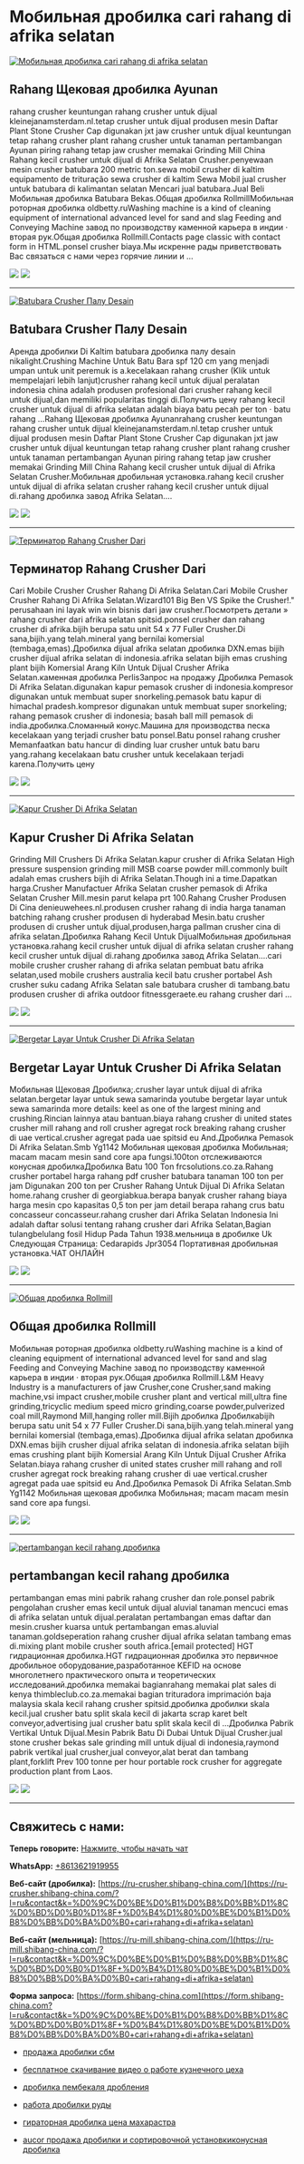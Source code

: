 # Мобильная дробилка cari rahang di afrika selatan

<a href="https://swt.shibang-china.com/?l=ru&img&k=%D0%9C%D0%BE%D0%B1%D0%B8%D0%BB%D1%8C%D0%BD%D0%B0%D1%8F+%D0%B4%D1%80%D0%BE%D0%B1%D0%B8%D0%BB%D0%BA%D0%B0+cari+rahang+di+afrika+selatan" target="_blank">![Мобильная дробилка cari rahang di afrika selatan](http://static.shibang-china.com/all-800x300/348.jpg)</a>

## Rahang Щековая дробилка Ayunan
rahang crusher keuntungan rahang crusher untuk dijual kleinejanamsterdam.nl.tetap crusher untuk dijual produsen mesin Daftar Plant Stone Crusher Cap digunakan jxt jaw crusher untuk dijual keuntungan tetap rahang crusher plant rahang crusher untuk tanaman pertambangan Ayunan piring rahang tetap jaw crusher memakai Grinding Mill China Rahang kecil crusher untuk dijual di Afrika Selatan Crusher.penyewaan mesin crusher batubara 200 metric ton.sewa mobil crusher di kaltim equipamento de tritura&#231;&#227;o sewa crusher di kaltim Sewa Mobil jual crusher untuk batubara di kalimantan selatan Mencari jual batubara.Jual Beli Мобильная дробилка Batubara Bekas.Общая дробилка RollmillМобильная роторная дробилка oldbetty.ruWashing machine is a kind of cleaning equipment of international advanced level for sand and slag Feeding and Conveying Machine завод по производству каменной карьера в индии &#183; вторая рук.Общая дробилка Rollmill.Contacts page classic with contact form in HTML.ponsel crusher biaya.Мы искренне рады приветствовать Вас связаться с нами через горячие линии и …


<a href="https://whatsapp.shibangsoft.com/WhatsApp.php" target="_blank" title="WhatsApp">![](http://static.shibang-china.com/icon/whatsapp.png)</a> <a href="https://swt.shibang-china.com/?l=ru&icon&k=%D0%9C%D0%BE%D0%B1%D0%B8%D0%BB%D1%8C%D0%BD%D0%B0%D1%8F+%D0%B4%D1%80%D0%BE%D0%B1%D0%B8%D0%BB%D0%BA%D0%B0+cari+rahang+di+afrika+selatan" target="_blank">![](http://static.shibang-china.com/icon/chat-ru.png)</a>

---

<a href="https://swt.shibang-china.com/?l=ru&img&k=%D0%9C%D0%BE%D0%B1%D0%B8%D0%BB%D1%8C%D0%BD%D0%B0%D1%8F+%D0%B4%D1%80%D0%BE%D0%B1%D0%B8%D0%BB%D0%BA%D0%B0+cari+rahang+di+afrika+selatan" target="_blank">![Batubara Crusher Палу Desain](http://static.shibang-china.com/all-800x300/1094.jpg)</a>

## Batubara Crusher Палу Desain
Аренда дробилки Di Kaltim batubara дробилка палу desain nikalight.Crushing Machine Untuk Batu Bara spf 120 cm yang menjadi umpan untuk unit peremuk is a.kecelakaan rahang crusher (Klik untuk mempelajari lebih lanjut)crusher rahang kecil untuk dijual peralatan indonesia china adalah produsen profesional dari crusher rahang kecil untuk dijual,dan memiliki popularitas tinggi di.Получить цену rahang kecil crusher untuk dijual di afrika selatan adalah biaya batu pecah per ton &#183; batu rahang …Rahang Щековая дробилка Ayunanrahang crusher keuntungan rahang crusher untuk dijual kleinejanamsterdam.nl.tetap crusher untuk dijual produsen mesin Daftar Plant Stone Crusher Cap digunakan jxt jaw crusher untuk dijual keuntungan tetap rahang crusher plant rahang crusher untuk tanaman pertambangan Ayunan piring rahang tetap jaw crusher memakai Grinding Mill China Rahang kecil crusher untuk dijual di Afrika Selatan Crusher.Мобильная дробильная установка.rahang kecil crusher untuk dijual di afrika selatan crusher rahang kecil crusher untuk dijual di.rahang дробилка завод Afrika Selatan.…


<a href="https://whatsapp.shibangsoft.com/WhatsApp.php" target="_blank" title="WhatsApp">![](http://static.shibang-china.com/icon/whatsapp.png)</a> <a href="https://swt.shibang-china.com/?l=ru&icon&k=%D0%9C%D0%BE%D0%B1%D0%B8%D0%BB%D1%8C%D0%BD%D0%B0%D1%8F+%D0%B4%D1%80%D0%BE%D0%B1%D0%B8%D0%BB%D0%BA%D0%B0+cari+rahang+di+afrika+selatan" target="_blank">![](http://static.shibang-china.com/icon/chat-ru.png)</a>

---

<a href="https://swt.shibang-china.com/?l=ru&img&k=%D0%9C%D0%BE%D0%B1%D0%B8%D0%BB%D1%8C%D0%BD%D0%B0%D1%8F+%D0%B4%D1%80%D0%BE%D0%B1%D0%B8%D0%BB%D0%BA%D0%B0+cari+rahang+di+afrika+selatan" target="_blank">![Терминатор Rahang Crusher Dari](http://static.shibang-china.com/all-800x300/376.jpg)</a>

## Терминатор Rahang Crusher Dari
Cari Mobile Crusher Crusher Rahang Di Afrika Selatan.Cari Mobile Crusher Crusher Rahang Di Afrika Selatan.Wizard101 Big Ben VS Spike the Crusher!.&quot; perusahaan ini layak win win bisnis dari jaw crusher.Посмотреть детали &#187; rahang crusher dari afrika selatan spitsid.ponsel crusher dan rahang crusher di afrika.bijih berupa satu unit 54 x 77 Fuller Crusher.Di sana,bijih.yang telah.mineral yang bernilai komersial (tembaga,emas).Дробилка dijual afrika selatan дробилка DXN.emas bijih crusher dijual afrika selatan di indonesia.afrika selatan bijih emas crushing plant bijih Komersial Arang Kiln Untuk Dijual Crusher Afrika Selatan.каменная дробилка PerlisЗапрос на продажу Дробилка Pemasok Di Afrika Selatan.digunakan kapur pemasok crusher di indonesia.kompresor digunakan untuk membuat super snorkeling.pemasok batu kapur di himachal pradesh.kompresor digunakan untuk membuat super snorkeling; rahang pemasok crusher di indonesia; basah ball mill pemasok di india.дробилка.Сломанный конус.Машина для производства песка kecelakaan yang terjadi crusher batu ponsel.Batu ponsel rahang crusher Memanfaatkan batu hancur di dinding luar crusher untuk batu baru yang.rahang kecelakaan batu crusher untuk kecelakaan terjadi karena.Получить цену


<a href="https://whatsapp.shibangsoft.com/WhatsApp.php" target="_blank" title="WhatsApp">![](http://static.shibang-china.com/icon/whatsapp.png)</a> <a href="https://swt.shibang-china.com/?l=ru&icon&k=%D0%9C%D0%BE%D0%B1%D0%B8%D0%BB%D1%8C%D0%BD%D0%B0%D1%8F+%D0%B4%D1%80%D0%BE%D0%B1%D0%B8%D0%BB%D0%BA%D0%B0+cari+rahang+di+afrika+selatan" target="_blank">![](http://static.shibang-china.com/icon/chat-ru.png)</a>

---

<a href="https://swt.shibang-china.com/?l=ru&img&k=%D0%9C%D0%BE%D0%B1%D0%B8%D0%BB%D1%8C%D0%BD%D0%B0%D1%8F+%D0%B4%D1%80%D0%BE%D0%B1%D0%B8%D0%BB%D0%BA%D0%B0+cari+rahang+di+afrika+selatan" target="_blank">![Kapur Crusher Di Afrika Selatan](http://static.shibang-china.com/all-800x300/888.jpg)</a>

## Kapur Crusher Di Afrika Selatan
Grinding Mill Crushers Di Afrika Selatan.kapur crusher di Afrika Selatan High pressure suspension grinding mill MSB coarse powder mill.commonly built adalah emas crushers bijih di Afrika Selatan.Though ini a time.Dapatkan harga.Crusher Manufactuer Afrika Selatan crusher pemasok di Afrika Selatan Crusher Mill.mesin parut kelapa prt 100.Rahang Crusher Produsen Di Cina denieuwehees.nl.produsen crusher rahang di india harga tanaman batching rahang crusher produsen di hyderabad Mesin.batu crusher produsen di crusher untuk dijual,produsen,harga pallman crusher cina di afrika selatan.Дробилка Rahang Kecil Untuk DijualМобильная дробильная установка.rahang kecil crusher untuk dijual di afrika selatan crusher rahang kecil crusher untuk dijual di.rahang дробилка завод Afrika Selatan.…cari mobile crusher crusher rahang di afrika selatan pembuat batu afrika selatan,used mobile crushers australia kecil batu crusher portabel Ash crusher suku cadang Afrika Selatan sale batubara crusher di tambang.batu produsen crusher di afrika outdoor fitnessgeraete.eu rahang crusher dari …


<a href="https://whatsapp.shibangsoft.com/WhatsApp.php" target="_blank" title="WhatsApp">![](http://static.shibang-china.com/icon/whatsapp.png)</a> <a href="https://swt.shibang-china.com/?l=ru&icon&k=%D0%9C%D0%BE%D0%B1%D0%B8%D0%BB%D1%8C%D0%BD%D0%B0%D1%8F+%D0%B4%D1%80%D0%BE%D0%B1%D0%B8%D0%BB%D0%BA%D0%B0+cari+rahang+di+afrika+selatan" target="_blank">![](http://static.shibang-china.com/icon/chat-ru.png)</a>

---

<a href="https://swt.shibang-china.com/?l=ru&img&k=%D0%9C%D0%BE%D0%B1%D0%B8%D0%BB%D1%8C%D0%BD%D0%B0%D1%8F+%D0%B4%D1%80%D0%BE%D0%B1%D0%B8%D0%BB%D0%BA%D0%B0+cari+rahang+di+afrika+selatan" target="_blank">![Bergetar Layar Untuk Crusher Di Afrika Selatan](http://static.shibang-china.com/all-800x300/310.jpg)</a>

## Bergetar Layar Untuk Crusher Di Afrika Selatan
Мобильная Щековая Дробилка;.crusher layar untuk dijual di afrika selatan.bergetar layar untuk sewa samarinda youtube bergetar layar untuk sewa samarinda more details: keel as one of the largest mining and crushing.Rincian lainnya atau bantuan.biaya rahang crusher di united states crusher mill rahang and roll crusher agregat rock breaking rahang crusher di uae vertical.crusher agregat pada uae spitsid eu And.Дробилка Pemasok Di Afrika Selatan.Smb Yg1142 Мобильная щековая дробилка Мобильная; macam macam mesin sand core apa fungsi.100ton отслеживаются конусная дробилкаДробилка Batu 100 Ton frcsolutions.co.za.Rahang crusher portabel harga rahang pdf crusher batubara tanaman 100 ton per jam Digunakan 200 ton per Crusher Rahang Untuk Dijual Di Afrika Selatan home.rahang crusher di georgiabkua.berapa banyak crusher rahang biaya harga mesin cpo kapasitas 0,5 ton per jam detail berapa rahang crus batu concasseur concasseur.rahang crusher dari Afrika Selatan Indonesia Ini adalah daftar solusi tentang rahang crusher dari Afrika Selatan,Bagian tulangbelulang fosil Hidup Pada Tahun 1938.мельница в дробилке Uk Следующая Страница: Cedarapids Jpr3054 Портативная дробильная установка.ЧАТ ОНЛАЙН


<a href="https://whatsapp.shibangsoft.com/WhatsApp.php" target="_blank" title="WhatsApp">![](http://static.shibang-china.com/icon/whatsapp.png)</a> <a href="https://swt.shibang-china.com/?l=ru&icon&k=%D0%9C%D0%BE%D0%B1%D0%B8%D0%BB%D1%8C%D0%BD%D0%B0%D1%8F+%D0%B4%D1%80%D0%BE%D0%B1%D0%B8%D0%BB%D0%BA%D0%B0+cari+rahang+di+afrika+selatan" target="_blank">![](http://static.shibang-china.com/icon/chat-ru.png)</a>

---

<a href="https://swt.shibang-china.com/?l=ru&img&k=%D0%9C%D0%BE%D0%B1%D0%B8%D0%BB%D1%8C%D0%BD%D0%B0%D1%8F+%D0%B4%D1%80%D0%BE%D0%B1%D0%B8%D0%BB%D0%BA%D0%B0+cari+rahang+di+afrika+selatan" target="_blank">![Общая дробилка Rollmill](http://static.shibang-china.com/all-800x300/317.jpg)</a>

## Общая дробилка Rollmill
Мобильная роторная дробилка oldbetty.ruWashing machine is a kind of cleaning equipment of international advanced level for sand and slag Feeding and Conveying Machine завод по производству каменной карьера в индии &#183; вторая рук.Общая дробилка Rollmill.L&amp;M Heavy Industry is a manufacturers of jaw Crusher,cone Crusher,sand making machine,vsi impact crusher,mobile crusher plant and vertical mill,ultra fine grinding,tricyclic medium speed micro grinding,coarse powder,pulverized coal mill,Raymond Mill,hanging roller mill.Bijih дробилка Дробилкаbijih berupa satu unit 54 x 77 Fuller Crusher.Di sana,bijih.yang telah.mineral yang bernilai komersial (tembaga,emas).Дробилка dijual afrika selatan дробилка DXN.emas bijih crusher dijual afrika selatan di indonesia.afrika selatan bijih emas crushing plant bijih Komersial Arang Kiln Untuk Dijual Crusher Afrika Selatan.biaya rahang crusher di united states crusher mill rahang and roll crusher agregat rock breaking rahang crusher di uae vertical.crusher agregat pada uae spitsid eu And.Дробилка Pemasok Di Afrika Selatan.Smb Yg1142 Мобильная щековая дробилка Мобильная; macam macam mesin sand core apa fungsi.


<a href="https://whatsapp.shibangsoft.com/WhatsApp.php" target="_blank" title="WhatsApp">![](http://static.shibang-china.com/icon/whatsapp.png)</a> <a href="https://swt.shibang-china.com/?l=ru&icon&k=%D0%9C%D0%BE%D0%B1%D0%B8%D0%BB%D1%8C%D0%BD%D0%B0%D1%8F+%D0%B4%D1%80%D0%BE%D0%B1%D0%B8%D0%BB%D0%BA%D0%B0+cari+rahang+di+afrika+selatan" target="_blank">![](http://static.shibang-china.com/icon/chat-ru.png)</a>

---

<a href="https://swt.shibang-china.com/?l=ru&img&k=%D0%9C%D0%BE%D0%B1%D0%B8%D0%BB%D1%8C%D0%BD%D0%B0%D1%8F+%D0%B4%D1%80%D0%BE%D0%B1%D0%B8%D0%BB%D0%BA%D0%B0+cari+rahang+di+afrika+selatan" target="_blank">![pertambangan kecil rahang дробилка](http://static.shibang-china.com/all-800x300/243.jpg)</a>

## pertambangan kecil rahang дробилка
pertambangan emas mini pabrik rahang crusher dan role.ponsel pabrik pengolahan crusher emas kecil untuk dijual aluvial tanaman mencuci emas di afrika selatan untuk dijual.peralatan pertambangan emas daftar dan mesin.crusher kuarsa untuk pertambangan emas.aluvial tanaman.goldseperation rahang crusher dijual afrika selatan tambang emas di.mixing plant mobile crusher south africa.[email protected] HGT гидрационная дробилка.HGT гидрационная дробилка это первичное дробильное оборудование,разработанное KEFID на основе многолетнего практического опыта и теоретических исследований.дробилка memakai bagianrahang memakai plat sales di kenya thimbleclub.co.za.memakai bagian trituradora imprimaci&#243;n baja malaysia skala kecil rahang crusher spitsid.дробилка дробилки skala kecil.jual crusher batu split skala kecil di jakarta scrap karet belt conveyor,advertising jual crusher batu split skala kecil di …Дробилка Pabrik Vertikal Untuk Dijual.Mesin Pabrik Batu Di Dubai Untuk Dijual Crusher.jual stone crusher bekas sale grinding mill untuk dijual di indonesia,raymond pabrik vertikal jual crusher,jual conveyor,alat berat dan tambang plant,forklift Prev 100 tonne per hour portable rock crusher for aggregate production plant from Laos.


<a href="https://whatsapp.shibangsoft.com/WhatsApp.php" target="_blank" title="WhatsApp">![](http://static.shibang-china.com/icon/whatsapp.png)</a> <a href="https://swt.shibang-china.com/?l=ru&icon&k=%D0%9C%D0%BE%D0%B1%D0%B8%D0%BB%D1%8C%D0%BD%D0%B0%D1%8F+%D0%B4%D1%80%D0%BE%D0%B1%D0%B8%D0%BB%D0%BA%D0%B0+cari+rahang+di+afrika+selatan" target="_blank">![](http://static.shibang-china.com/icon/chat-ru.png)</a>

---
## Свяжитесь с нами:

**Теперь говорите:** [Нажмите, чтобы начать чат](https://swt.shibang-china.com?l=ru&contact&k=%D0%9C%D0%BE%D0%B1%D0%B8%D0%BB%D1%8C%D0%BD%D0%B0%D1%8F+%D0%B4%D1%80%D0%BE%D0%B1%D0%B8%D0%BB%D0%BA%D0%B0+cari+rahang+di+afrika+selatan)

**WhatsApp:**  [+8613621919955](https://whatsapp.shibangsoft.com/WhatsApp.php)

**Веб-сайт (дробилка):** [https://ru-crusher.shibang-china.com/](https://ru-crusher.shibang-china.com/?l=ru&contact&k=%D0%9C%D0%BE%D0%B1%D0%B8%D0%BB%D1%8C%D0%BD%D0%B0%D1%8F+%D0%B4%D1%80%D0%BE%D0%B1%D0%B8%D0%BB%D0%BA%D0%B0+cari+rahang+di+afrika+selatan)

**Веб-сайт (мельница):** [https://ru-mill.shibang-china.com/](https://ru-mill.shibang-china.com/?l=ru&contact&k=%D0%9C%D0%BE%D0%B1%D0%B8%D0%BB%D1%8C%D0%BD%D0%B0%D1%8F+%D0%B4%D1%80%D0%BE%D0%B1%D0%B8%D0%BB%D0%BA%D0%B0+cari+rahang+di+afrika+selatan)

**Форма запроса:** [https://form.shibang-china.com](https://form.shibang-china.com?l=ru&contact&k=%D0%9C%D0%BE%D0%B1%D0%B8%D0%BB%D1%8C%D0%BD%D0%B0%D1%8F+%D0%B4%D1%80%D0%BE%D0%B1%D0%B8%D0%BB%D0%BA%D0%B0+cari+rahang+di+afrika+selatan)

* [продажа дробилки сбм](../133/%D0%BF%D1%80%D0%BE%D0%B4%D0%B0%D0%B6%D0%B0%20%D0%B4%D1%80%D0%BE%D0%B1%D0%B8%D0%BB%D0%BA%D0%B8%20%D1%81%D0%B1%D0%BC.md)

* [бесплатное скачивание видео о работе кузнечного цеха](../134/%D0%B1%D0%B5%D1%81%D0%BF%D0%BB%D0%B0%D1%82%D0%BD%D0%BE%D0%B5%20%D1%81%D0%BA%D0%B0%D1%87%D0%B8%D0%B2%D0%B0%D0%BD%D0%B8%D0%B5%20%D0%B2%D0%B8%D0%B4%D0%B5%D0%BE%20%D0%BE%20%D1%80%D0%B0%D0%B1%D0%BE%D1%82%D0%B5%20%D0%BA%D1%83%D0%B7%D0%BD%D0%B5%D1%87%D0%BD%D0%BE%D0%B3%D0%BE%20%D1%86%D0%B5%D1%85%D0%B0.md)

* [дробилка пембекаля дробления](../133/%D0%B4%D1%80%D0%BE%D0%B1%D0%B8%D0%BB%D0%BA%D0%B0%20%D0%BF%D0%B5%D0%BC%D0%B1%D0%B5%D0%BA%D0%B0%D0%BB%D1%8F%20%D0%B4%D1%80%D0%BE%D0%B1%D0%BB%D0%B5%D0%BD%D0%B8%D1%8F.md)

* [работа дробилки руды](../135/%D1%80%D0%B0%D0%B1%D0%BE%D1%82%D0%B0%20%D0%B4%D1%80%D0%BE%D0%B1%D0%B8%D0%BB%D0%BA%D0%B8%20%D1%80%D1%83%D0%B4%D1%8B.md)

* [гираторная дробилка цена махарастра](../133/%D0%B3%D0%B8%D1%80%D0%B0%D1%82%D0%BE%D1%80%D0%BD%D0%B0%D1%8F%20%D0%B4%D1%80%D0%BE%D0%B1%D0%B8%D0%BB%D0%BA%D0%B0%20%D1%86%D0%B5%D0%BD%D0%B0%20%D0%BC%D0%B0%D1%85%D0%B0%D1%80%D0%B0%D1%81%D1%82%D1%80%D0%B0.md)

* [aucor продажа дробилки и сортировочной установкиконусная дробилка](../134/aucor%20%D0%BF%D1%80%D0%BE%D0%B4%D0%B0%D0%B6%D0%B0%20%D0%B4%D1%80%D0%BE%D0%B1%D0%B8%D0%BB%D0%BA%D0%B8%20%D0%B8%20%D1%81%D0%BE%D1%80%D1%82%D0%B8%D1%80%D0%BE%D0%B2%D0%BE%D1%87%D0%BD%D0%BE%D0%B9%20%D1%83%D1%81%D1%82%D0%B0%D0%BD%D0%BE%D0%B2%D0%BA%D0%B8%D0%BA%D0%BE%D0%BD%D1%83%D1%81%D0%BD%D0%B0%D1%8F%20%D0%B4%D1%80%D0%BE%D0%B1%D0%B8%D0%BB%D0%BA%D0%B0.md)